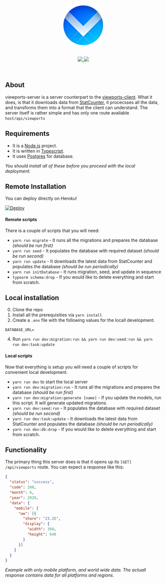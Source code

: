 <p align="center">
  <img src="./logo.png" width="128" height="128">
  <br>
  <br>
  <br>
    <a href="https://www.codacy.com/manual/rojcyk/viewports-server?utm_source=github.com&amp;utm_medium=referral&amp;utm_content=rojcyk/viewports-server&amp;utm_campaign=Badge_Grade">
       <img src="https://app.codacy.com/project/badge/Grade/350480bc997b459eaae80a2590dde884">
    </a>
    <a href="https://david-dm.org/rojcyk/viewports-server">
       <img src="https://david-dm.org/rojcyk/viewports-server.svg">
    </a>
</p>

<br />

## About

viewports-server is a server counterpart to the [viewports-client](https://github.com/rojcyk/viewports-client). What it does, is that it downloads data from [StatCounter](https://gs.statcounter.com/), it procecsses all the data, and transforms them into a format that the client can understand. The server itself is rather simple and has only one route available `host/api/viewports`

## Requirements

- It is a [Node.js](https://nodejs.org/en/) project.
- It is written in [Typescript](https://www.typescriptlang.org/).
- It uses [Postgres](https://www.postgresql.org/download/) for database.

_You should install all of these before you proceed with the local deployment._

## Remote Installation

You can deploy directly on Heroku!

[![Deploy](https://www.herokucdn.com/deploy/button.svg)](https://heroku.com/deploy)

#### Remote scripts

There is a couple of scripts that you will need:

- `yarn run migrate` - It runs all the migrations and prepares the database _(should be run first)_
- `yarn run seed` - It populates the database with required dataset _(should be run second)_
- `yarn run update` - It downloads the latest data from StatCounter and populates the database _(should be run periodically)_
- `yarn run initDatabase` - It runs migration, seed, and update in sequence
- `typeorm schema:drop` - If you would like to delete everything and start from scratch.
  

## Local installation

0. Clone the repo
1. Install all the prerequisities via `yarn install`
2. Create a `.env` file with the following values for the locall development.

```
DATABASE_URL=
```

4. Run `yarn run dev:migration:run && yarn run dev:seed:run && yarn run dev:task:update`

#### Local scripts

Now that everything is setup you will need a couple of scripts for convenient local development.

- `yarn run dev` to start the local server
- `yarn run dev:migration:run` - It runs all the migrations and prepares the database _(should be run first)_
- `yarn run dev:migration:generate [name]` - If you update the models, run this script. It will generate updated migrations.
- `yarn run dev:seed:run` - It populates the database with required dataset _(should be run second)_
- `yarn run dev:task:update` - It downloads the latest data from StatCounter and populates the database _(should be run periodically)_
- `yarn run dev:db:drop` - If you would like to delete everything and start from scratch.

## Functionality

The primary thing this server does is that it opens up its `[GET]` `/api/viewports` route. You can expect a response like this:

```json
{
  "status": "success",
  "code": 200,
  "month": 6,
  "year": 2020,
  "data": {
    "mobile": {
      "ww": [{
        "share": "23.25",
        "display": {
          "width": 360,
          "height": 640
        }
      }]
    }
  } 
}
```

_Example with only mobile platform, and world wide data. The actuall response contains data for all platforms and regions._
